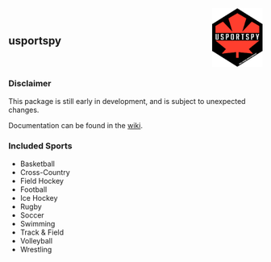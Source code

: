 <div style="display: flex; justify-content: space-between; align-items: center;">
    <h2 style="flex: 1; text-align: left;">usportspy</h2>
    <img src="usportspy.png" alt="USPORTSPY Logo" style="width: 100px; height: auto; margin-left: 10px; align-self: flex-end;">
</div>

### Disclaimer
This package is still early in development, and is subject to unexpected changes.

Documentation can be found in the [wiki](https://github.com/uwaggs/usportspy/wiki).

### Included Sports
- Basketball
- Cross-Country
- Field Hockey
- Football
- Ice Hockey
- Rugby
- Soccer
- Swimming
- Track & Field
- Volleyball
- Wrestling




